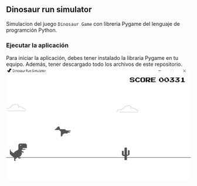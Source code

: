## Dinosaur run simulator
Simulacion del juego `Dinosaur Game` con libreria Pygame del lenguaje de programción Python.
### Ejecutar la aplicación
Para iniciar la aplicación, debes tener instalado la libraria Pygame en tu equipo. Además, tener descargado todo los archivos de este repositorio.
![alt text](https://github.com/JeffersonEspinalA/Galery/blob/main/proyecto-dinosaur-run-simulator.png)
